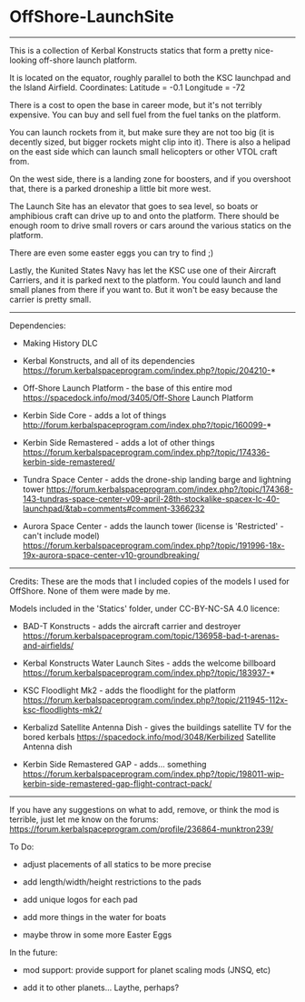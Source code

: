 # OffShore-LaunchSite

----------------------------------------------------------------------------------------------------------------------------------------

This is a collection of Kerbal Konstructs statics that form a pretty nice-looking off-shore launch platform.

It is located on the equator, roughly parallel to both the KSC launchpad and the Island Airfield.
Coordinates: Latitude = -0.1 Longitude = -72

There is a cost to open the base in career mode, but it's not terribly expensive. You can buy and sell fuel from the fuel tanks on the platform. 

You can launch rockets from it, but make sure they are not too big (it is decently sized, but bigger rockets might clip into it).
There is also a helipad on the east side which can launch small helicopters or other VTOL craft from.

On the west side, there is a landing zone for boosters, and if you overshoot that, there is a parked droneship a little bit more west.

The Launch Site has an elevator that goes to sea level, so boats or amphibious craft can drive up to and onto the platform.
There should be enough room to drive small rovers or cars around the various statics on the platform. 


There are even some easter eggs you can try to find ;)


Lastly, the Kunited States Navy has let the KSC use one of their Aircraft Carriers, and it is parked next to the platform.
You could launch and land small planes from there if you want to. But it won't be easy because the carrier is pretty small.

----------------------------------------------------------------------------------------------------------------------------------------

Dependencies:


- Making History DLC

- Kerbal Konstructs, and all of its dependencies
  https://forum.kerbalspaceprogram.com/index.php?/topic/204210-*


- Off-Shore Launch Platform - the base of this entire mod
  https://spacedock.info/mod/3405/Off-Shore Launch Platform 


- Kerbin Side Core - adds a lot of things
  http://forum.kerbalspaceprogram.com/index.php?/topic/160099-*


- Kerbin Side Remastered - adds a lot of other things
  https://forum.kerbalspaceprogram.com/index.php?/topic/174336-kerbin-side-remastered/


- Tundra Space Center - adds the drone-ship landing barge and lightning tower
  https://forum.kerbalspaceprogram.com/index.php?/topic/174368-143-tundras-space-center-v09-april-28th-stockalike-spacex-lc-40-launchpad/&tab=comments#comment-3366232


- Aurora Space Center - adds the launch tower (license is 'Restricted' - can't include model)
  https://forum.kerbalspaceprogram.com/index.php?/topic/191996-18x-19x-aurora-space-center-v10-groundbreaking/


----------------------------------------------------------------------------------------------------------------------------------------

Credits: These are the mods that I included copies of the models I used for OffShore. None of them were made by me.

Models included in the 'Statics' folder, under CC-BY-NC-SA 4.0 licence:


- BAD-T Konstructs - adds the aircraft carrier and destroyer 
  https://forum.kerbalspaceprogram.com/topic/136958-bad-t-arenas-and-airfields/


- Kerbal Konstructs Water Launch Sites - adds the welcome billboard
  https://forum.kerbalspaceprogram.com/index.php?/topic/183937-*


- KSC Floodlight Mk2 - adds the floodlight for the platform
  https://forum.kerbalspaceprogram.com/index.php?/topic/211945-112x-ksc-floodlights-mk2/


- Kerbalizd Satellite Antenna Dish - gives the buildings satellite TV for the bored kerbals
  https://spacedock.info/mod/3048/Kerbilized Satellite Antenna dish


- Kerbin Side Remastered GAP - adds... something
  https://forum.kerbalspaceprogram.com/index.php?/topic/198011-wip-kerbin-side-remastered-gap-flight-contract-pack/



----------------------------------------------------------------------------------------------------------------------------------------


If you have any suggestions on what to add, remove, or think the mod is terrible, just let me know on the forums: 
https://forum.kerbalspaceprogram.com/profile/236864-munktron239/


To Do:

- adjust placements of all statics to be more precise

- add length/width/height restrictions to the pads

- add unique logos for each pad

- add more things in the water for boats

- maybe throw in some more Easter Eggs



In the future:

- mod support: provide support for planet scaling mods (JNSQ, etc)

- add it to other planets... Laythe, perhaps?

